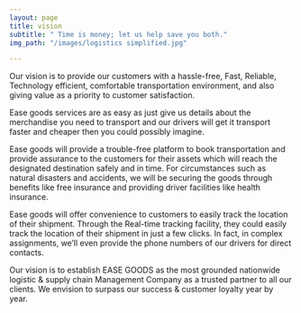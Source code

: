 ```yaml
---
layout: page
title: vision
subtitle: " Time is money; let us help save you both."
img_path: "/images/logistics simplified.jpg"

---
```

Our vision is to provide our customers with a hassle-free, Fast, Reliable, Technology efficient, comfortable transportation environment, and also giving value as a priority to customer satisfaction.

Ease goods services are as easy as just give us details about the merchandise you need to transport and our drivers will get it transport faster and cheaper then you could possibly imagine.

Ease goods will provide a trouble-free platform to book transportation and provide assurance to the customers for their assets which will reach the designated destination safely and in time. For circumstances such as natural disasters and accidents, we will be securing the goods through benefits like free insurance and providing driver facilities like health insurance.

Ease goods will offer convenience to customers to easily track the location of their shipment. Through the Real-time tracking facility, they could easily track the location of their shipment in just a few clicks. In fact, in complex assignments, we’ll even provide the phone numbers of our drivers for direct contacts.

Our vision is to establish EASE GOODS as the most grounded nationwide logistic & supply chain Management Company as a trusted partner to all our clients. We envision to surpass our success & customer loyalty year by year.